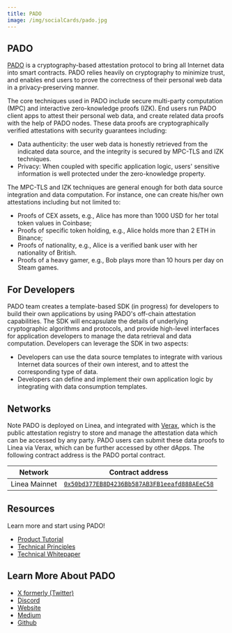 ```yaml
---
title: PADO
image: /img/socialCards/pado.jpg
---
```


## PADO

[PADO](https://padolabs.org) is a cryptography-based attestation protocol to bring all Internet data into smart contracts. PADO relies heavily on cryptography to minimize trust, and enables end users to prove the correctness of their personal web data in a privacy-preserving manner.

The core techniques used in PADO include secure multi-party computation (MPC) and interactive zero-knowledge proofs (IZK). End users run PADO client apps to attest their personal web data, and create related data proofs with the help of PADO nodes. These data proofs are cryptographically verified attestations with security guarantees including:

- Data authenticity: the user web data is honestly retrieved from the indicated data source, and the integrity is secured by MPC-TLS and IZK techniques.
- Privacy: When coupled with specific application logic, users' sensitive information is well protected under the zero-knowledge property.

The MPC-TLS and IZK techniques are general enough for both data source integration and data computation. For instance, one can create his/her own attestations including but not limited to:

- Proofs of CEX assets, e.g., Alice has more than 1000 USD for her total token values in Coinbase;
- Proofs of specific token holding, e.g., Alice holds more than 2 ETH in Binance;
- Proofs of nationality, e.g., Alice is a verified bank user with her nationality of British.
- Proofs of a heavy gamer, e.g., Bob plays more than 10 hours per day on Steam games.

## For Developers

PADO team creates a template-based SDK (in progress) for developers to build their own applications by using PADO's off-chain attestation capabilities. The SDK will encapsulate the details of underlying cryptographic algorithms and protocols, and provide high-level interfaces for application developers to manage the data retrieval and data computation. Developers can leverage the SDK in two aspects:

- Developers can use the data source templates to integrate with various Internet data sources of their own interest, and to attest the corresponding type of data.
- Developers can define and implement their own application logic by integrating with data consumption templates.

## Networks

Note PADO is deployed on Linea, and integrated with [Verax](https://github.com/Consensys/verax-documentation), which is the public attestation registry to store and manage the attestation data which can be accessed by any party. PADO users can submit these data proofs to Linea via Verax, which can be further accessed by other dApps. The following contract address is the PADO portal contract.

| Network | Contract address |
| --- | --- |
| Linea Mainnet | [`0x50bd377EB8D4236Bb587AB3FB1eeafd888AEeC58`](https://lineascan.build/address/0x50bd377EB8D4236Bb587AB3FB1eeafd888AEeC58) |

## Resources

Learn more and start using PADO!

- [Product Tutorial](https://docs.padolabs.org/Products/Extension)
- [Technical Principles](https://docs.padolabs.org/How-PADO-Works/)
- [Technical Whitepaper](https://eprint.iacr.org/2023/964.pdf)

## Learn More About PADO

- [X formerly (Twitter)](https://x.com/padolabs)
- [Discord](https://discord.gg/YxJftNRxhh)
- [Website](https://padolabs.org)
- [Medium](https://medium.com/@padolabs)
- [Github](https://github.com/pado-labs/)
